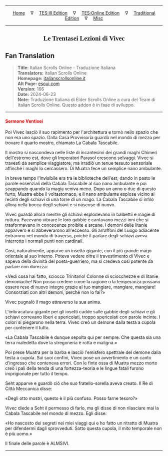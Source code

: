 
---

<!-- Jekyll Page Links -->

<center>
<a href="../../../../../index.html">Home</a>
&emsp;&nabla;&emsp;
<a href="../../../../index-tes3.html">TES:III Edition</a>
&emsp;&nabla;&emsp;
<a href="../../../../index-teso.html">TES:Online Edition</a>
&emsp;&nabla;&emsp;
<a href="../../../../index-traditional.html">Traditional Edition</a>
&emsp;&nabla;&emsp;
<a href="../../../../index-misc.html">Misc</a>
</center>

<!-- Markdown Body Below: -->

---

<center>
<h2><span style="font-family:Georgia">Le Trentasei Lezioni di Vivec</span></h2>
</center>

## Fan Translation

> __Title:__ Italian Scrolls Online - Traduzione Italiana\
> __Translators:__ Italian Scrolls Online\
> __Homepage:__ [italianscrollsonline.it][1]\
> __Alt Page:__ [esoui.com][2]\
> __Version:__ 166\
> __Date:__ 2024-06-23\
> __Note:__ Traduzione Italiana di Elder Scrolls Online a cura del Team di Italian Scrolls Online. Questo addon è in fase di sviluppo.

[1]: http://italianscrollsonline.it/
[2]: https://www.esoui.com/downloads/info2854-ItalianScrollsOnline-TraduzioneItaliana.html

---

#### <span style="color:red">Sermone Ventisei</span>

Poi Vivec lasciò il suo rapimento per l'architettura e tornò nello spazio che non era uno spazio. Dalla Casa Provvisoria guardò nel mondo di mezzo per trovare il quarto mostro, chiamato La Cabala Tascabile.

Il mostro si nascondeva nelle liste di incantesimi dei grandi maghi Chimeri dell'estremo est, dove gli Imperatori Parasol crescono selvaggi. Vivec si travestì da semplice viaggiatore, ma irradiò un tenue tessuto sensoriale affinché i maghi lo cercassero. Di Muatra fece un semplice nano ambulante.

In breve tempo l'invisibile era tra le biblioteche dell'est, dando in pasto le parole essenziali della Cabala Tascabile al suo nano ambulante e poi scappando quando la magia veniva meno. Dopo un anno o due di questo furto, Muatra ebbe il voltastomaco, e il nano ambulante esplose vicino ai recinti degli schiavi di una torre di un mago. La Cabala Tascabile si infilò allora nella bocca degli schiavi e si nascose di nuovo.

Vivec guardò allora mentre gli schiavi esplodevano in balbettii e magie di rottura. Facevano vibrare le loro gabbie e cantavano mezzi inni che si trasformavano in conoscenze proibite e arcane. I demoni delle litanie apparvero e si abbeverarono all'eccesso. Gli arraffoni del Luogo adiacente entrarono nel mondo di traverso, poiché il parlare degli schiavi aveva interrotto i normali punti non cardinali.

Così, naturalmente, apparve un insetto gigante, con il più grande mago orientale al suo interno. Poteva vedere oltre il travestimento di Vivec e sapeva della divinità del poeta-guerriero, ma si credeva così potente da parlare con durezza:

«Vedi cosa hai fatto, sciocco Trinitario! Colonne di sciocchezze e di litanie demoniache! Non posso credere come la ragione o la temperanza possano essere rese di nuovo integre grazie al tuo mangiare, mangiare, mangiare! Consorziati con altri demoni, perché non lo fai?»

Vivec pugnalò il mago attraverso la sua anima.

L'imbracatura gigante per gli insetti cadde sulle gabbie degli schiavi e gli schiavi correvano liberi e spericolati, troppo spericolati con parole incinte. I colori si piegarono nella terra. Vivec creò un demone dalla testa a cupola per contenere il tutto.

«La Cabala Tascabile è dunque sepolta qui per sempre. Che questa sia una terra maledetta dove la stregoneria è rotta e maligna.»

Poi prese Muatra per la barba e lasciò l'emisfero spettrale del demone dalla testa a cupola. Sui suoi confini, Vivec pose un avvertimento e un canto d'ingresso che conteneva errori. Con le finte ossa di Muatra mezzo morto creò i pali della tenda di una fortezza-teoria e le lingue fatali furono imprigionate per tutto il tempo.

Seht apparve e guardò ciò che suo fratello-sorella aveva creato. Il Re di Città Meccanica disse:

«Degli otto mostri, questo è il più confuso. Posso farne tesoro?»

Vivec diede a Seht il permesso di farlo, ma gli disse di non rilasciare mai la Cabala Tascabile nel mondo di mezzo. Egli disse:

«Ho nascosto dei segreti nei miei viaggi qui e ho fatto un ritratto di Muatra per difendermi dagli sprovveduti. Sotto questa cupola, il mito temporale non è più uomo.»

Il finale delle parole è ALMSIVI.

---
